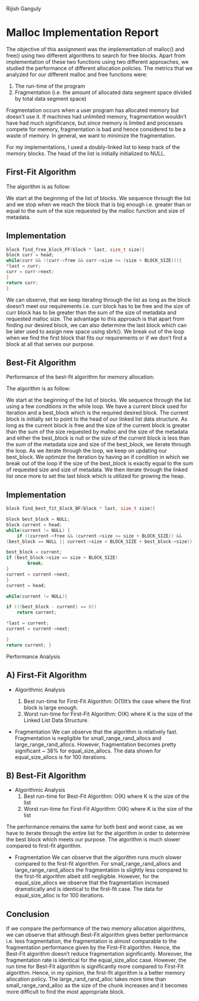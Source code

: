 Rijish Ganguly



# Malloc Implementation Report


The objective of this assignment was the implementation of malloc() and free() using
two different algorithms to search for free blocks. Apart from implementation of these two
functions using two different approaches, we studied the performance of different allocation
policies. The metrics that we analyzed for our different malloc and free functions were:

1. The run-time of the program
2. Fragmentation (i.e. the amount of allocated data segment space divided by total
    data segment space)

Fragmentation occurs when a user program has allocated memory but doesn't use it. If machines had
unlimited memory, fragmentation wouldn’t have had much significance, but since memory is limited and
processes compete for memory, fragmentation is bad and hence considered to be a waste of memory. In
general, we want to minimize the fragmentation.

For my implementations, I used a doubly-linked list to keep track of the memory blocks.
The head of the list is initially initialized to NULL.

First-Fit Algorithm
---------------------

The algorithm is as follow:

We start at the beginning of the list of blocks. We sequence through the list and we stop
when we reach the block that is big enough i.e. greater than or equal to the sum of the size
requested by the malloc function and size of metadata.


Implementation
------------------
```C
block find_free_block_FF(block * last, size_t size){
block curr = head;
while(curr && !(curr->free && curr->size >= (size + BLOCK_SIZE))){
*last = curr;
curr = curr->next;
}
return curr; 
}
```
We can observe, that we keep iterating through the list as long as the block doesn’t meet our
requirements i.e. curr block has to be free and the size of curr block has to be greater than the
sum of the size of metadata and requested malloc size. The advantage to this approach is that
apart from finding our desired block, we can also determine the last block which can be later
used to assign new space using sbrk(). We break out of the loop when we find the first block that
fits our requirements or if we don’t find a block at all that serves our purpose.

Best-Fit Algorithm
---------------------

Performance of the best-fit algorithm for memory allocation:

The algorithm is as follow:

We start at the beginning of the list of blocks. We sequence through the list using a few
conditions in the while loop. We have a current block used for iteration and a best_block which
is the required desired block. The current block is initially set to point to the head of our linked
list data structure. As long as the current block is free and the size of the current block is greater
than the sum of the size requested by malloc and the size of the metadata and either the
best_block is null or the size of the current block is less than the sum of the metadata size and
size of the best_block, we iterate through the loop. As we iterate through the loop, we keep on
updating our best_block. We optimize the iteration by having an if condition in which we break
out of the loop if the size of the best_block is exactly equal to the sum of requested size and size
of metadata. We then iterate through the linked list once more to set the last block which is
utilized for growing the heap.

Implementation
------------------
```C
block find_best_fit_block_BF(block * last, size_t size){

block best_block = NULL;
block current = head;
while(current != NULL) {
    if ((current->free && (current->size >= size + BLOCK_SIZE)) &&
(best_block == NULL || current->size < BLOCK_SIZE + best_block->size)) {

best_block = current;
if (best_block->size == size + BLOCK_SIZE)
        break;
}
current = current->next;
}
current = head;

while(current != NULL){

if (((best_block - current) == 0))
    return current;

*last = current;
current = current->next;

}
return current; }
```

Performance Analysis


A) First-Fit Algorithm
------------------------

- Algorithmic Analysis
    1. Best run-time for First-Fit Algorithm: O(1)It’s the case where the first
       block is large enough.
    2. Worst run-time for First-Fit Algorithm: O(K) where K is the size of the
       Linked List Data Structure.

- Fragmentation
We can observe that the algorithm is relatively fast. Fragmentation is negligible for
small_range_rand_allocs and large_range_rand_allocs. However, fragmentation becomes pretty
significant ~ 38% for equal_size_allocs. The data shown for equal_size_allocs is for 100
iterations.


B) Best-Fit Algorithm
------------------------
- Algorithmic Analysis
    1. Best run-time for Best-Fit Algorithm: O(K) where K is the size of the list
    2. Worst run-time for First-Fit Algorithm: O(K) where K is the size of the
       list


The performance remains the same for both best and worst case, as we have to iterate
through the entire list for the algorithm in order to determine the best block which meets our
purpose. The algorithm is much slower compared to first-fit algorithm.

- Fragmentation
We can observe that the algorithm runs much slower compared to the first-fit algorithm. For
small_range_rand_allocs and large_range_rand_allocs the fragmentation is slightly less compared to
the first-fit algorithm albeit still negligible. However, for the equal_size_allocs we observe that the
fragmentation increased dramatically and is identical to the first-fit case. The data for equal_size_alloc is
for 100 iterations.

Conclusion
-------------
If we compare the performance of the two memory allocation algorithms, we can observe that although
Best-Fit algorithm gives better performance i.e. less fragmentation, the fragmentation is almost
comparable to the fragmentation performance given by the First-Fit algorithm. Hence, the Best-Fit
algorithm doesn’t reduce fragmentation significantly. Moreover, the fragmentation rate is identical for the
equal_size_alloc case. However, the run time for Best-Fit algorithm is significantly more compared to
First-Fit algorithm. Hence, in my opinion, the first-fit algorithm is a better memory allocation policy. The
large_rand_rand_alloc takes more time than small_range_rand_alloc as the size of the chunk increases
and it becomes more difficult to find the most appropriate block.


